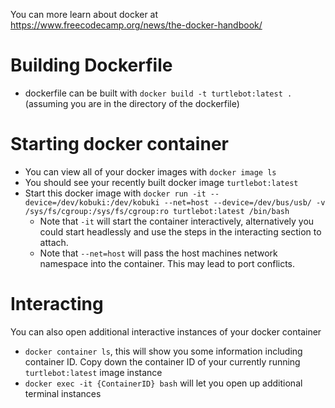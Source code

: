You can more learn about docker at https://www.freecodecamp.org/news/the-docker-handbook/

# Building Dockerfile

- dockerfile can be built with `docker build -t turtlebot:latest .` (assuming you are in the directory of the dockerfile)

# Starting docker container

- You can view all of your docker images with `docker image ls`
- You should see your recently built docker image `turtlebot:latest`
- Start this docker image with `docker run -it --device=/dev/kobuki:/dev/kobuki --net=host --device=/dev/bus/usb/ -v /sys/fs/cgroup:/sys/fs/cgroup:ro turtlebot:latest /bin/bash`
  - Note that `-it` will start the container interactively, alternatively you could start headlessly and use the steps in the interacting section to attach.
  - Note that `--net=host` will pass the host machines network namespace into the container. This may lead to port conflicts.

# Interacting

You can also open additional interactive instances of your docker container

- `docker container ls`, this will show you some information including container ID. Copy down the container ID of your currently running `turtlebot:latest` image instance
- `docker exec -it {ContainerID} bash` will let you open up additional terminal instances
